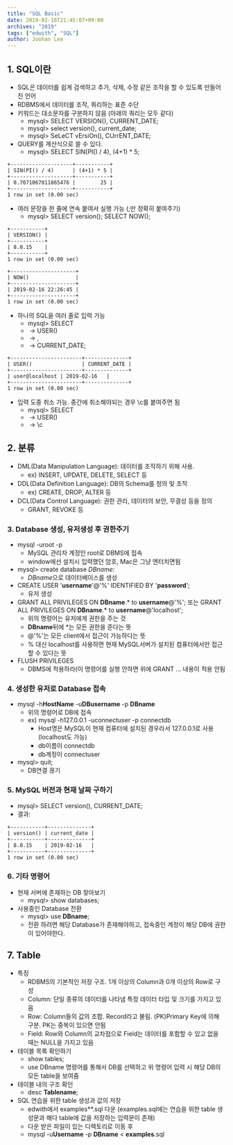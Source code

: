 ```yaml
---
title: "SQL Basic"
date: 2019-02-16T21:45:07+09:00
archives: "2019"
tags: ["edwith", "SQL"]
author: Joohan Lee
---
```


## 1. SQL이란

- SQL은 데이터를 쉽게 검색하고 추가, 삭제, 수정 같은 조작을 할 수 있도록 만들어진 언어
- RDBMS에서 데이터를 조작, 쿼리하는 표준 수단
- 키워드는 대소문자를 구분하지 않음 (아래의 쿼리는 모두 같다)
  - mysql> SELECT VERSION(), CURRENT_DATE;
  - mysql> select version(), current_date;
  - mysql> SeLeCT vErsiOn(), CUrrENT_DATE;
- QUERY를 계산식으로 쓸 수 있다.
  - mysql> SELECT SIN(PI() / 4),  (4+1) * 5;

```
+--------------------+-----------+
| SIN(PI() / 4)      | (4+1) * 5 |
+--------------------+-----------+
| 0.7071067811865476 |        25 |
+--------------------+-----------+
1 row in set (0.00 sec)
```

- 여러 문장을 한 줄에 연속 붙여서 실행 가능 (;만 정확히 붙여주기)
  - mysql> SELECT version(); SELECT NOW();

```
+-----------+
| VERSION() |
+-----------+
| 8.0.15    |
+-----------+
1 row in set (0.00 sec)

+---------------------+
| NOW()               |
+---------------------+
| 2019-02-16 22:26:45 |
+---------------------+
1 row in set (0.00 sec)
```

- 하나의 SQL을 여러 줄로 입력 가능
  - mysql> SELECT
  - ​         -> USER()
  - ​         -> ,
  - ​         -> CURRENT_DATE;

```
+-----------------------+--------------+
| USER()                | CURRENT_DATE |
+-----------------------+--------------+
| user@localhost | 2019-02-16   |
+-----------------------+--------------+
1 row in set (0.00 sec)

```

- 입력 도중  취소 가능. 중간에 취소해야되는 경우 \c를 붙여주면 됨
  - mysql> SELECT
  - ​         -> USER()
  - ​         -> \c

## 2. 분류

- DML(Data Manipulation Language): 데이터를 조작하기 위해 사용.
  - ex) INSERT, UPDATE, DELETE, SELECT 등
- DDL(Data Definition Language): DB의 Schema를 정의 및 조작
  - ex) CREATE, DROP, ALTER 등
- DCL(Data Control Language): 권한 관리, 데이터의 보안, 무결성 등을 정의
  - GRANT, REVOKE 등

### 3. Database 생성, 유저생성 후 권한주기

- mysql -uroot -p
  - MySQL 관리자 계정인 root로 DBMS에 접속
  - window에선 설치시 입력했던 암호, Mac은 그냥 엔터치면됨
- mysql> create database *DBname*:
  - *DBname*으로 데이터베이스를 생성
- CREATE USER '**username**'@'%' IDENTIFIED BY '**password**';
  - 유저 생성
- GRANT ALL PRIVILEGES ON **DBname**.* to **username**@'%';
  또는 GRANT ALL PRIVILEGES ON **DBname**.* to **username**@'localhost';
  - 위의 명령어는 유저에게 권한을 주는 것
  - **DBname**뒤에 *는 모든 권한을 준다는 뜻
  - @'%'는 모든 client에서 접근이 가능하다는 뜻
  - % 대신 localhost를 사용하면 현재 MySQL서버가 설치된 컴퓨터에서만 접근할 수 있다는 뜻
- FLUSH PRIVILEGES
  - DBMS에 적용하라(이 명령어를 실행 안하면 위에 GRANT ... 내용이 적용 안됨

### 4. 생성한 유저로 Database 접속

- mysql -h**HostName** -u**DBusername** -p **DBname**
  - 위의 명령어로 DB에 접속
  - ex) mysql -h127.0.0.1 -uconnectuser -p connectdb
    - Host명은 MySQL이 현재 컴퓨터에 설치된 경우라서 127.0.0.1로 사용(localhost도 가능)
    - db이름이 connectdb
    - db계정이 connectuser
- mysql> quit;
  - DB연결 끊기

### 5. MySQL 버전과 현재 날짜 구하기

- mysql> SELECT version(), CURRENT_DATE;
- 결과:

```
+-----------+--------------+
| version() | current_date |
+-----------+--------------+
| 8.0.15    | 2019-02-16   |
+-----------+--------------+
1 row in set (0.00 sec)
```



### 6. 기타 명령어

- 현재 서버에 존재하는 DB 찾아보기
  - mysql> show databases;
- 사용중인 Database 전환
  - mysql> use **DBname**;
  - 전환 하려면 해당 Database가 존재해야하고, 접속중인 계정이 해당 DB에 권한이 있어야한다.

## 7. Table

- 특징
  - RDBMS의 기본적인 저장 구조. 1개 이상의 Column과 0개 이상의 Row로 구성
  - Column: 단일 종류의 데이터를 나타냄 특정 데이터 타입 및 크기를 가지고 있음
  - Row: Column들의 값의 조합. Record라고 불림. (PK)Primary Key에 의해 구분. PK는 중복이 있으면 안됨
  - Field: Row와 Column의 교차점으로 Field는 데이터를 포함할 수 있고 없을 때는 NULL을 가지고 있음
- 테이블 목록 확인하기
  - show tables;
  - use DBname 명령어를 통해서 DB를 선택하고 위 명령어 입력 시 해당 DB의 모든 table을 보여줌
- 테이블 내의 구조 확인
  - desc **Tablename**;
- SQL 연습을 위한 table 생성과 값의 저장
  - edwith에서 examples**.sql 다운 (examples.sql에는 연습을 위한 table 생성문과 해다 table에 값을 저장하는 입력문이 존재)
  - 다운 받은 파일이 있는 디렉토리로 이동 후
  - mysql -u**Username** -p **DBname** < **examples**.sql
